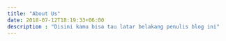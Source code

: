 ```yaml
---
title: "About Us"
date: 2018-07-12T18:19:33+06:00
description : "Disini kamu bisa tau latar belakang penulis blog ini"
---
```


